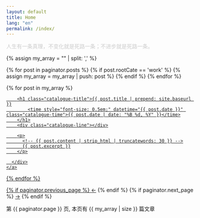 ```yaml
---
layout: default
title: Home
lang: "en"
permalink: /index/
---
```


<div class="content" style="color: #cccccc;">
  人生有一条真理，不变化就是死路一条；不进步就是死路一条。
</div>

{% assign my_array = "" | split: ',' %}

{% for post in paginator.posts %}
{% if post.rootCate == 'work' %}
{% assign my_array = my_array | push: post %}
{% endif %}
{% endfor %}

<div class="catalogue">
  {% for post in my_array %}
    <a href="{{ post.url  }}" class="catalogue-item">
      <div>

        <h1 class="catalogue-title">{{ post.title | prepend: site.baseurl }}
            <time style="font-size: 0.5em;" datetime="{{ post.date }}" class="catalogue-time">{{ post.date | date: "%B %d, %Y" }}</time>
        </h1>
        <div class="catalogue-line"></div>

        <p>
          <!-- {{ post.content | strip_html | truncatewords: 30 }} -->
          {{ post.excerpt }}
        </p>

      </div>
    </a>
  {% endfor %}
</div>

<div class="pagination">
  {% if paginator.previous_page %}
    <a href="{{ paginator.previous_page_path | prepend: site.baseurl }}" class="left arrow">&#8592;</a>
  {% endif %}
  {% if paginator.next_page %}
    <a href="{{ paginator.next_page_path | prepend: site.baseurl }}" class="right arrow">&#8594;</a>
  {% endif %}

  <!-- <span>{{ paginator.page }} {{ paginator.per_page }} {{ paginator.total_posts }}</span> -->
  <span>第 {{ paginator.page }} 页, 本页有 {{ my_array | size }} 篇文章</span>
</div>
